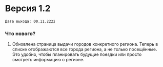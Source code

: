 # Версия 1.2 
`Дата выхода: 00.11.2222`  

### Что нового?
1. Обновлена страница выдачи городов конкретного региона.
Теперь в списке отображаются все города региона, а не только посещённые.
Это удобно, чтобы планировать будущие поездки или просто смотреть информацию о регионе.